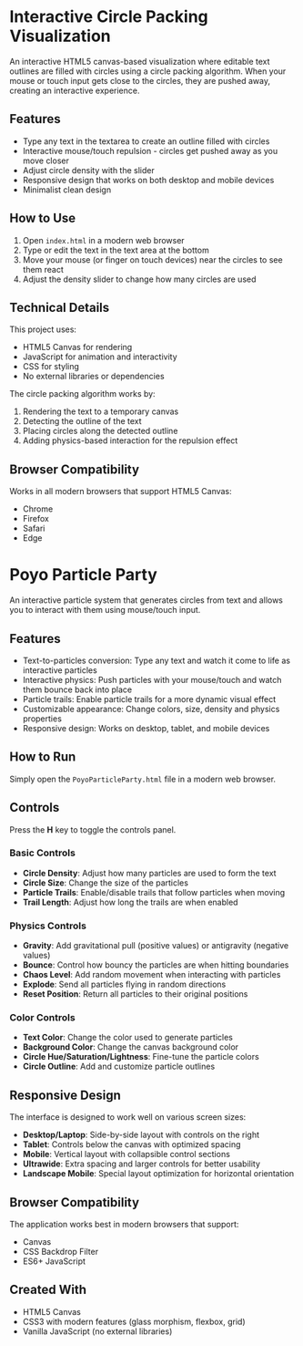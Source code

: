 # Interactive Circle Packing Visualization

An interactive HTML5 canvas-based visualization where editable text outlines are filled with circles using a circle packing algorithm. When your mouse or touch input gets close to the circles, they are pushed away, creating an interactive experience.

## Features

- Type any text in the textarea to create an outline filled with circles
- Interactive mouse/touch repulsion - circles get pushed away as you move closer
- Adjust circle density with the slider
- Responsive design that works on both desktop and mobile devices
- Minimalist clean design

## How to Use

1. Open `index.html` in a modern web browser
2. Type or edit the text in the text area at the bottom
3. Move your mouse (or finger on touch devices) near the circles to see them react
4. Adjust the density slider to change how many circles are used

## Technical Details

This project uses:
- HTML5 Canvas for rendering
- JavaScript for animation and interactivity
- CSS for styling
- No external libraries or dependencies

The circle packing algorithm works by:
1. Rendering the text to a temporary canvas
2. Detecting the outline of the text
3. Placing circles along the detected outline
4. Adding physics-based interaction for the repulsion effect

## Browser Compatibility

Works in all modern browsers that support HTML5 Canvas:
- Chrome
- Firefox
- Safari
- Edge 

# Poyo Particle Party

An interactive particle system that generates circles from text and allows you to interact with them using mouse/touch input.

## Features

- Text-to-particles conversion: Type any text and watch it come to life as interactive particles
- Interactive physics: Push particles with your mouse/touch and watch them bounce back into place
- Particle trails: Enable particle trails for a more dynamic visual effect
- Customizable appearance: Change colors, size, density and physics properties
- Responsive design: Works on desktop, tablet, and mobile devices

## How to Run

Simply open the `PoyoParticleParty.html` file in a modern web browser.

## Controls

Press the **H** key to toggle the controls panel.

### Basic Controls
- **Circle Density**: Adjust how many particles are used to form the text
- **Circle Size**: Change the size of the particles
- **Particle Trails**: Enable/disable trails that follow particles when moving
- **Trail Length**: Adjust how long the trails are when enabled

### Physics Controls
- **Gravity**: Add gravitational pull (positive values) or antigravity (negative values)
- **Bounce**: Control how bouncy the particles are when hitting boundaries
- **Chaos Level**: Add random movement when interacting with particles
- **Explode**: Send all particles flying in random directions
- **Reset Position**: Return all particles to their original positions

### Color Controls
- **Text Color**: Change the color used to generate particles
- **Background Color**: Change the canvas background color
- **Circle Hue/Saturation/Lightness**: Fine-tune the particle colors
- **Circle Outline**: Add and customize particle outlines

## Responsive Design

The interface is designed to work well on various screen sizes:

- **Desktop/Laptop**: Side-by-side layout with controls on the right
- **Tablet**: Controls below the canvas with optimized spacing
- **Mobile**: Vertical layout with collapsible control sections
- **Ultrawide**: Extra spacing and larger controls for better usability
- **Landscape Mobile**: Special layout optimization for horizontal orientation

## Browser Compatibility

The application works best in modern browsers that support:
- Canvas
- CSS Backdrop Filter
- ES6+ JavaScript

## Created With

- HTML5 Canvas
- CSS3 with modern features (glass morphism, flexbox, grid)
- Vanilla JavaScript (no external libraries) 